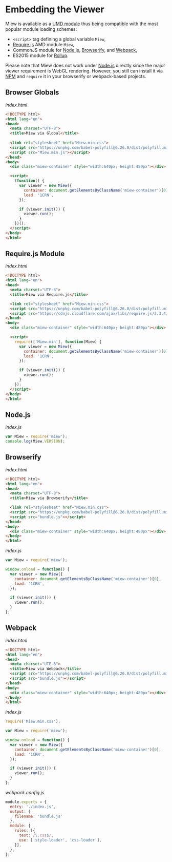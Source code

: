 # Embedding the Viewer

Miew is available as a [UMD module] thus being compatible with the
most popular module loading schemes:

  - `<script>` tag defining a global variable `Miew`,
  - [Require.js] AMD module `Miew`,
  - CommonJS module for [Node.js], [Browserify], and [Webpack],
  - ES2015 module for [Rollup].

Please note that Miew does not work under [Node.js] directly since the major viewer requirement
is WebGL rendering. However, you still can install it via [NPM] and `require` it in your
browserify or webpack-based projects.

[UMD module]: https://github.com/umdjs/umd
[Require.js]: http://requirejs.org/
[Node.js]: https://nodejs.org/
[Webpack]: https://webpack.js.org/
[Browserify]: http://browserify.org/
[Rollup]: https://rollupjs.org/
[NPM]: https://www.npmjs.com/

## Browser Globals

_index.html_

```html
<!DOCTYPE html>
<html lang="en">
<head>
  <meta charset="UTF-8">
  <title>Miew via Global</title>
  
  <link rel="stylesheet" href="Miew.min.css">
  <script src="https://unpkg.com/babel-polyfill@6.26.0/dist/polyfill.min.js"></script>
  <script src="Miew.min.js"></script>
</head>
<body>
  <div class="miew-container" style="width:640px; height:480px"></div>

  <script>
    (function() {
      var viewer = new Miew({
        container: document.getElementsByClassName('miew-container')[0],
        load: '1CRN',
      });

      if (viewer.init()) {
        viewer.run();
      }
    })();
  </script>
</body>
</html>
```

## Require.js Module

_index.html_

```html
<!DOCTYPE html>
<html lang="en">
<head>
  <meta charset="UTF-8">
  <title>Miew via Require.js</title>

  <link rel="stylesheet" href="Miew.min.css">
  <script src="https://unpkg.com/babel-polyfill@6.26.0/dist/polyfill.min.js"></script>
  <script src="https://cdnjs.cloudflare.com/ajax/libs/require.js/2.3.4/require.min.js"></script>
</head>
<body>
  <div class="miew-container" style="width:640px; height:480px"></div>

  <script>
    require(['Miew.min'], function(Miew) {
      var viewer = new Miew({
        container: document.getElementsByClassName('miew-container')[0],
        load: '1CRN',
      });

      if (viewer.init()) {
        viewer.run();
      }
    });
  </script>
</body>
</html>
```

## Node.js

_index.js_

```js
var Miew = require('miew');
console.log(Miew.VERSION);
```

## Browserify

_index.html_

```html
<!DOCTYPE html>
<html lang="en">
<head>
  <meta charset="UTF-8">
  <title>Miew via Browserify</title>

  <link rel="stylesheet" href="Miew.min.css">
  <script src="https://unpkg.com/babel-polyfill@6.26.0/dist/polyfill.min.js"></script>
  <script src="bundle.js"></script>
</head>
<body>
  <div class="miew-container" style="width:640px; height:480px"></div>
</body>
</html>
```

_index.js_

```js
var Miew = require('miew');

window.onload = function() {
  var viewer = new Miew({
    container: document.getElementsByClassName('miew-container')[0],
    load: '1CRN',
  });

  if (viewer.init()) {
    viewer.run();
  }
};
```

## Webpack

_index.html_

```html
<!DOCTYPE html>
<html lang="en">
<head>
  <meta charset="UTF-8">
  <title>Miew via Webpack</title>
  <script src="https://unpkg.com/babel-polyfill@6.26.0/dist/polyfill.min.js"></script>
  <script src="bundle.js"></script>
</head>
<body>
  <div class="miew-container" style="width:640px; height:480px"></div>
</body>
</html>
```

_index.js_

```js
require('Miew.min.css');

var Miew = require('miew');

window.onload = function() {
  var viewer = new Miew({
    container: document.getElementsByClassName('miew-container')[0],
    load: '1CRN',
  });

  if (viewer.init()) {
    viewer.run();
  }
};
```

_webpack.config.js_

```js
module.exports = {
  entry: './index.js',
  output: {
    filename: 'bundle.js'
  },
  module: {
    rules: [{
      test: /\.css$/,
      use: ['style-loader', 'css-loader'],
    }],
  },
};
```
